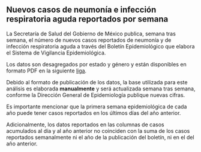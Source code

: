 ## Nuevos casos de neumonía e infección respiratoria aguda reportados por semana

La Secretaría de Salud del Gobierno de México publica, semana tras semana, el número de nuevos casos reportados de neumonía y de infección respiratoria aguda a través del Boletín Epidemiológico que elabora el Sistema de Vigilancia Epidemiológica.

Los datos son desagregados por estado y género y están disponibles en formato PDF en la siguiente [liga](https://www.gob.mx/salud/acciones-y-programas/direccion-general-de-epidemiologia-boletin-epidemiologico).

Debido al formato de publicación de los datos, la base utilizada para este análisis es elaborada **manualmente** y será actualizada semana tras semana, conforme la Dirección General de Epidemiología publique nuevas cifras.

Es importante mencionar que la primera semana epidemiológica de cada año puede tener casos reportados en los últimos días del año anterior. 

Adicionalmente, los datos reportados en las columnas de casos acumulados al día y al año anterior no coinciden con la suma de los casos reportados semanalmente ni el año de la publicación del boletín, ni en el del año anterior.
